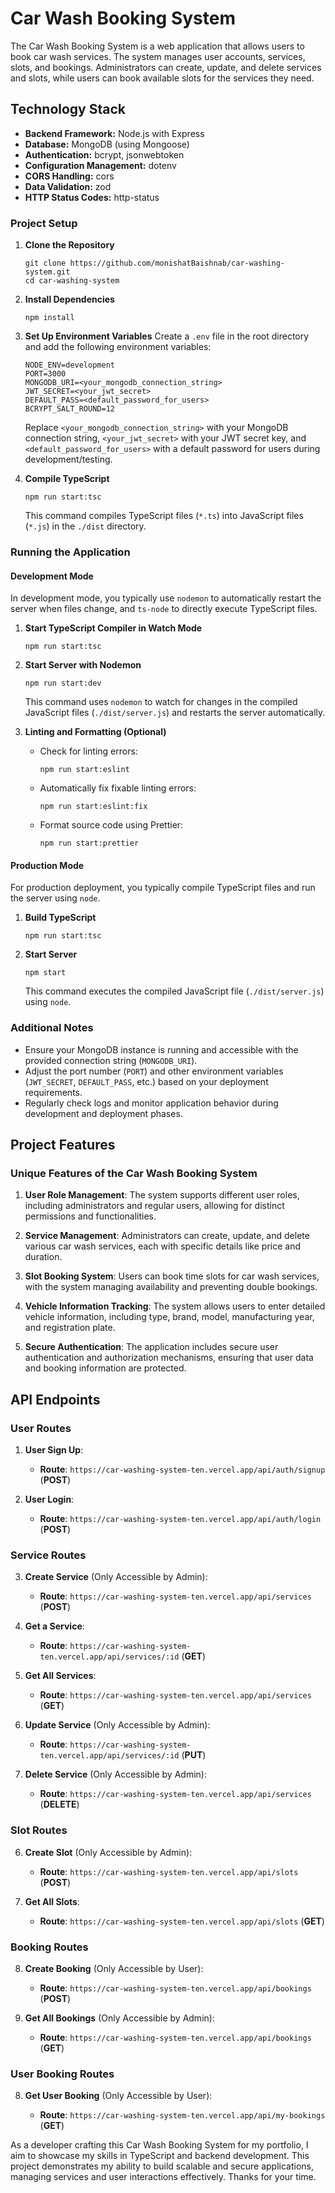 # Car Wash Booking System

The Car Wash Booking System is a web application that allows users to book car wash services. The system manages user accounts, services, slots, and bookings. Administrators can create, update, and delete services and slots, while users can book available slots for the services they need.

## Technology Stack

- **Backend Framework:** Node.js with Express
- **Database:** MongoDB (using Mongoose)
- **Authentication:** bcrypt, jsonwebtoken
- **Configuration Management:** dotenv
- **CORS Handling:** cors
- **Data Validation:** zod
- **HTTP Status Codes:** http-status

### Project Setup

1. **Clone the Repository**

   ```
   git clone https://github.com/monishatBaishnab/car-washing-system.git
   cd car-washing-system
   ```

2. **Install Dependencies**

   ```
   npm install
   ```

3. **Set Up Environment Variables**
   Create a `.env` file in the root directory and add the following environment variables:

   ```env
   NODE_ENV=development
   PORT=3000
   MONGODB_URI=<your_mongodb_connection_string>
   JWT_SECRET=<your_jwt_secret>
   DEFAULT_PASS=<default_password_for_users>
   BCRYPT_SALT_ROUND=12
   ```

   Replace `<your_mongodb_connection_string>` with your MongoDB connection string, `<your_jwt_secret>` with your JWT secret key, and `<default_password_for_users>` with a default password for users during development/testing.

4. **Compile TypeScript**
   ```
   npm run start:tsc
   ```
   This command compiles TypeScript files (`*.ts`) into JavaScript files (`*.js`) in the `./dist` directory.

### Running the Application

#### Development Mode

In development mode, you typically use `nodemon` to automatically restart the server when files change, and `ts-node` to directly execute TypeScript files.

1. **Start TypeScript Compiler in Watch Mode**

   ```
   npm run start:tsc
   ```

2. **Start Server with Nodemon**

   ```
   npm run start:dev
   ```

   This command uses `nodemon` to watch for changes in the compiled JavaScript files (`./dist/server.js`) and restarts the server automatically.

3. **Linting and Formatting (Optional)**
   - Check for linting errors:
     ```
     npm run start:eslint
     ```
   - Automatically fix fixable linting errors:
     ```
     npm run start:eslint:fix
     ```
   - Format source code using Prettier:
     ```
     npm run start:prettier
     ```

#### Production Mode

For production deployment, you typically compile TypeScript files and run the server using `node`.

1. **Build TypeScript**

   ```
   npm run start:tsc
   ```

2. **Start Server**
   ```
   npm start
   ```
   This command executes the compiled JavaScript file (`./dist/server.js`) using `node`.

### Additional Notes

- Ensure your MongoDB instance is running and accessible with the provided connection string (`MONGODB_URI`).
- Adjust the port number (`PORT`) and other environment variables (`JWT_SECRET`, `DEFAULT_PASS`, etc.) based on your deployment requirements.
- Regularly check logs and monitor application behavior during development and deployment phases.

## Project Features

### Unique Features of the Car Wash Booking System

1. **User Role Management**:
   The system supports different user roles, including administrators and regular users, allowing for distinct permissions and functionalities.

2. **Service Management**:
   Administrators can create, update, and delete various car wash services, each with specific details like price and duration.

3. **Slot Booking System**:
   Users can book time slots for car wash services, with the system managing availability and preventing double bookings.

4. **Vehicle Information Tracking**:
   The system allows users to enter detailed vehicle information, including type, brand, model, manufacturing year, and registration plate.

5. **Secure Authentication**:
   The application includes secure user authentication and authorization mechanisms, ensuring that user data and booking information are protected.

## API Endpoints

### User Routes

1. **User Sign Up**:

   - **Route**: `https://car-washing-system-ten.vercel.app/api/auth/signup` (**POST**)

2. **User Login**:
   - **Route**: `https://car-washing-system-ten.vercel.app/api/auth/login` (**POST**)

### Service Routes

3. **Create Service** (Only Accessible by Admin):

   - **Route**: `https://car-washing-system-ten.vercel.app/api/services` (**POST**)

4. **Get a Service**:

   - **Route**: `https://car-washing-system-ten.vercel.app/api/services/:id` (**GET**)

5. **Get All Services**:

   - **Route**: `https://car-washing-system-ten.vercel.app/api/services` (**GET**)

6. **Update Service** (Only Accessible by Admin):

   - **Route**: `https://car-washing-system-ten.vercel.app/api/services/:id` (**PUT**)

7. **Delete Service** (Only Accessible by Admin):
   - **Route**: `https://car-washing-system-ten.vercel.app/api/services` (**DELETE**)

### Slot Routes

6. **Create Slot** (Only Accessible by Admin):

   - **Route**: `https://car-washing-system-ten.vercel.app/api/slots` (**POST**)

7. **Get All Slots**:
   - **Route**: `https://car-washing-system-ten.vercel.app/api/slots` (**GET**)

### Booking Routes

8. **Create Booking** (Only Accessible by User):

   - **Route**: `https://car-washing-system-ten.vercel.app/api/bookings` (**POST**)

9. **Get All Bookings** (Only Accessible by Admin):
   - **Route**: `https://car-washing-system-ten.vercel.app/api/bookings` (**GET**)

### User Booking Routes

8. **Get User Booking** (Only Accessible by User):

   - **Route**: `https://car-washing-system-ten.vercel.app/api/my-bookings` (**GET**)

As a developer crafting this Car Wash Booking System for my portfolio, I aim to showcase my skills in TypeScript and backend development. This project demonstrates my ability to build scalable and secure applications, managing services and user interactions effectively. Thanks for your time.
